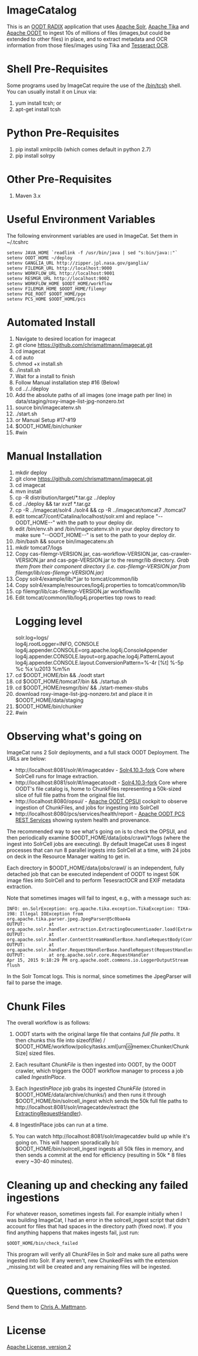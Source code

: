ImageCatalog 
============

This is an [OODT RADIX](https://cwiki.apache.org/confluence/display/OODT/RADiX+Powered+By+OODT)
application that uses [Apache Solr](http://lucene.apache.org/solr/),
[Apache Tika](http://tika.apache.org) and [Apache OODT](http://oodt.apache.org) 
to ingest 10s of millions of files (images,but could be extended to other files) 
in place, and to extract metadata and OCR information from those files/images using 
Tika and [Tesseract OCR](https://wiki.apache.org/tika/TikaOCR).

Shell Pre-Requisites
====================
Some programs used by ImageCat require the use of the [/bin/tcsh](https://en.wikipedia.org/wiki/Tcsh)
shell. You can usually install it on Linux via:

1. yum install tcsh; or
2. apt-get install tcsh

Python Pre-Requisites
=====================
1. pip install xmlrpclib (which comes default in python 2.7)
2. pip install solrpy

Other Pre-Requisites
====================
1. Maven 3.x

Useful Environment Variables
============================
The following environment variables are used in ImageCat. Set them in ~/.tcshrc

```
setenv JAVA_HOME `readlink -f /usr/bin/java | sed "s:bin/java::"`
setenv OODT_HOME ~/deploy 
setenv GANGLIA_URL http://zipper.jpl.nasa.gov/ganglia/
setenv FILEMGR_URL http://localhost:9000
setenv WORKFLOW_URL http://localhost:9001
setenv RESMGR_URL http://localhost:9002
setenv WORKFLOW_HOME $OODT_HOME/workflow
setenv FILEMGR_HOME $OODT_HOME/filemgr
setenv PGE_ROOT $OODT_HOME/pge
setenv PCS_HOME $OODT_HOME/pcs
```
Automated Install
=================
1. Navigate to desired location for imagecat
2. git clone https://github.com/chrismattmann/imagecat.git
3. cd imagecat
4. cd auto
4. chmod +x install.sh
5. ./install.sh
6. Wait for a install to finish
7. Follow Manual installation step #16 (Below)
8. cd ../../deploy
9. Add the absolute paths of all images (one image path per line) in data/staging/roxy-image-list-jpg-nonzero.txt
10. source bin/imagecatenv.sh
11. ./start.sh 
12. or Manual Setup #17-#19
13. $OODT_HOME/bin/chunker
14. #win


Manual Installation 
===================
1. mkdir deploy 
2. git clone https://github.com/chrismattmann/imagecat.git 
3. cd imagecat 
4. mvn install 
5. cp -R distribution/target/*.tar.gz ../deploy 
6. cd ../deploy && tar xvzf *.tar.gz 
7. cp -R ../imagecat/solr4 ./solr4 && cp -R ../imagecat/tomcat7 ./tomcat7
8. edit tomcat7/conf/Catalina/localhost/solr.xml and replace "--OODT_HOME--" with the path to your deploy dir.
9. edit /bin/env.sh and /bin/imagecatenv.sh in your deploy directory to make sure "--OODT_HOME--" is set to the path to your deploy dir.
10. /bin/bash && source bin/imagecatenv.sh
11. mkdir tomcat7/logs
12. Copy cas-filemgr-VERSION.jar, cas-workflow-VERSION.jar, cas-crawler-VERSION.jar and cas-pge-VERSION.jar to the resmgr/lib directory. *Grab them from their component directory (i.e. cas-filemgr-VERSION.jar from filemgr/lib/cas-filemgr-VERSION.jar)*
13. Copy solr4/example/lib/*.jar to tomcat/common/lib
14. Copy solr4/example/resources/log4j.properties to tomcat/common/lib
15. cp filemgr/lib/cas-filemgr-VERSION.jar workflow/lib
16. Edit tomcat/common/lib/log4j.properties top rows to read:  
    #  Logging level                                                    
    solr.log=logs/                                                 
    log4j.rootLogger=INFO, CONSOLE
    log4j.appender.CONSOLE=org.apache.log4j.ConsoleAppender
    log4j.appender.CONSOLE.layout=org.apache.log4j.PatternLayout
    log4j.appender.CONSOLE.layout.ConversionPattern=%-4r [%t] %-5p %c %x \u2013 %m%n
17. cd $OODT_HOME/bin && ./oodt start 
18. cd $OODT_HOME/tomcat7/bin && ./startup.sh 
19. cd $OODT_HOME/resmgr/bin/ && ./start-memex-stubs 
20. download roxy-image-list-jpg-nonzero.txt and place it in $OODT_HOME/data/staging 
21. $OODT_HOME/bin/chunker 
22. #win

Observing what's going on
=========================
ImageCat runs 2 Solr deployments, and a full stack OODT Deployment. 
The URLs are below:

* http://localhost:8081/solr/#/imagecatdev - [Solr4.10.3-fork](https://issues.apache.org/jira/browse/SOLR-7139) Core where SolrCell runs for Image extraction.
* http://localhost:8081/solr/#/imagecatoodt - [Solr4.10.3-fork](https://issues.apache.org/jira/browse/SOLR-7139) Core where OODT's file catalog is, home to ChunkFiles representing a 50k-sized slice of full file paths from the original file list.
* http://localhost:8080/opsui/ - [Apache OODT OPSUI](https://cwiki.apache.org/confluence/display/OODT/Quick+Start+for+PCS+OPSUI) cockpit to observe ingestion of ChunkFiles, and jobs for ingesting into SolrCell
* http://localhost:8080/pcs/services/health/report - [Apache OODT PCS REST Services](https://cwiki.apache.org/confluence/display/OODT/OODT+REST+Services) showing system health and provenance.

The recommended way to see what's going on is to check the OPSUI, and
then periodically examine $OODT_HOME/data/jobs/crawl/*/logs (where the ingest
into SolrCell jobs are executing). By default ImageCat uses 8 ingest processes
that can run 8 parallel ingests into SolrCell at a time, with 24 jobs on deck
in the Resource Manager waiting to get in.

Each directory in $OODT_HOME/data/jobs/crawl/ is an independent, fully detached
job that can be executed independent of OODT to ingest 50K image files into 
SolrCell and to perform TesesractOCR and EXIF metadata extraction.

Note that sometimes images will fail to ingest, e.g., with a message such
as:

```
INFO: on.SolrException: org.apache.tika.exception.TikaException: TIKA-198: Illegal IOException from org.apache.tika.parser.jpeg.JpegParser@5c0bae4a
OUTPUT:         at org.apache.solr.handler.extraction.ExtractingDocumentLoader.load(ExtractingDocumentLoader.java:225)
OUTPUT:         at org.apache.solr.handler.ContentStreamHandlerBase.handleRequestBody(ContentStreamHandlerBase.java:74)
OUTPUT:         at org.apache.solr.handler.RequestHandlerBase.handleRequest(RequestHandlerBase.java:135)
OUTPUT:         at org.apache.solr.core.RequestHandler
Apr 15, 2015 9:18:29 PM org.apache.oodt.commons.io.LoggerOutputStream flush
```

In the Solr Tomcat logs. This is normal, since sometimes the JpegParser will fail 
to parse the image.

Chunk Files
===========

The overall workflow is as follows:

1. OODT starts with the original large file that contains *full file paths*. It
then chunks this file into sizeof(file) / 
$OODT_HOME/workflow/policy/tasks.xml[urn:id:memex:Chunker/ChunkSize] sized files.

2. Each resultant _ChunkFile_ is then ingested into OODT, by the 
OODT crawler, which triggers the OODT workflow manager to process
a job called _IngestInPlace_.

3. Each _IngestInPlace_ job grabs its ingested _ChunkFile_ (stored in
$OODT_HOME/data/archive/chunks/) and then runs it through
$OODT_HOME/bin/solrcell_ingest which sends the 50k full file paths to 
http://localhost:8081/solr/imagecatdev/extract (the 
[ExtractingRequestHandler](https://wiki.apache.org/solr/ExtractingRequestHandler)).

4. 8 IngestInPlace jobs can run at a time.

5. You can watch http://localhost:8081/solr/imagecatdev build up while it's
going on. This will happen sporadically b/c $OODT_HOME/bin/solrcell_ingest
ingests all 50k files in memory, and then sends a commit at the end for
efficiency (resulting in 50k * 8 files every ~30-40 minutes).

Cleaning up and checking any failed ingestions
==============================================
For whatever reason, sometimes ingests fail. For example initially when
I was building ImageCat, I had an error in the solrcell_ingest script
that didn't account for files that had spaces in the directory path
(fixed now). If you find anything happens that makes ingests fail, just
run:

``$OODT_HOME/bin/check_failed`` 

This program will verify all ChunkFiles in Solr and make sure all paths
were ingested into Solr. If any weren't, new ChunkedFiles with the extension
_missing.txt will be created and any remaining files will be ingested.

Questions, comments?
===================
Send them to [Chris A. Mattmann](mailto:chris.a.mattmann@jpl.nasa.gov).

License
=======
[Apache License, version 2](http://www.apache.org/licenses/LICENSE-2.0)
